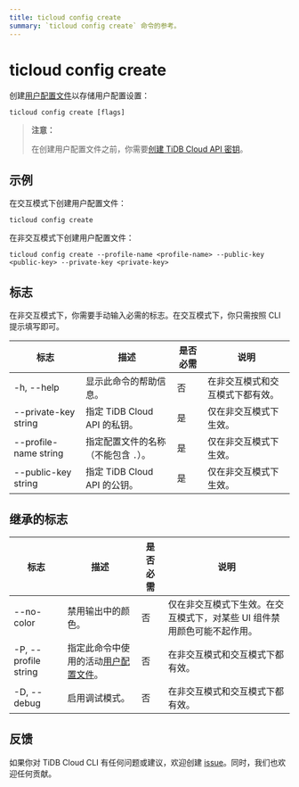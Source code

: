 ```yaml
---
title: ticloud config create
summary: `ticloud config create` 命令的参考。
---
```


# ticloud config create

创建[用户配置文件](/tidb-cloud/cli-reference.md#user-profile)以存储用户配置设置：

```shell
ticloud config create [flags]
```

> **注意：**
>
> 在创建用户配置文件之前，你需要[创建 TiDB Cloud API 密钥](https://docs.pingcap.com/tidbcloud/api/v1beta#section/Authentication/API-Key-Management)。

## 示例

在交互模式下创建用户配置文件：

```shell
ticloud config create
```

在非交互模式下创建用户配置文件：

```shell
ticloud config create --profile-name <profile-name> --public-key <public-key> --private-key <private-key>
```

## 标志

在非交互模式下，你需要手动输入必需的标志。在交互模式下，你只需按照 CLI 提示填写即可。

| 标志                  | 描述                                   | 是否必需 | 说明                                    |
|-----------------------|----------------------------------------|----------|------------------------------------------|
| -h, --help            | 显示此命令的帮助信息。                 | 否       | 在非交互模式和交互模式下都有效。        |
| --private-key string  | 指定 TiDB Cloud API 的私钥。           | 是       | 仅在非交互模式下生效。                  |
| --profile-name string | 指定配置文件的名称（不能包含 `.`）。   | 是       | 仅在非交互模式下生效。                  |
| --public-key string   | 指定 TiDB Cloud API 的公钥。           | 是       | 仅在非交互模式下生效。                  |

## 继承的标志

| 标志                  | 描述                                                                                     | 是否必需 | 说明                                                                                                |
|----------------------|------------------------------------------------------------------------------------------|----------|-----------------------------------------------------------------------------------------------------|
| --no-color           | 禁用输出中的颜色。                                                                        | 否       | 仅在非交互模式下生效。在交互模式下，对某些 UI 组件禁用颜色可能不起作用。                              |
| -P, --profile string | 指定此命令中使用的活动[用户配置文件](/tidb-cloud/cli-reference.md#user-profile)。         | 否       | 在非交互模式和交互模式下都有效。                                                                      |
| -D, --debug          | 启用调试模式。                                                                            | 否       | 在非交互模式和交互模式下都有效。                                                                      |

## 反馈

如果你对 TiDB Cloud CLI 有任何问题或建议，欢迎创建 [issue](https://github.com/tidbcloud/tidbcloud-cli/issues/new/choose)。同时，我们也欢迎任何贡献。
